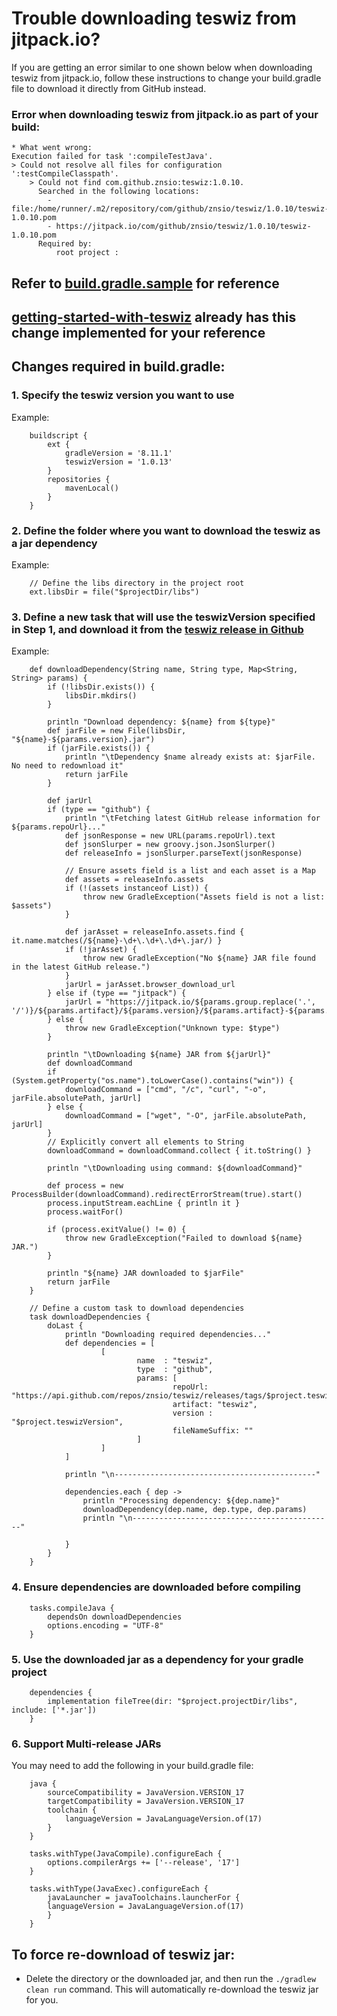 # Trouble downloading teswiz from jitpack.io?

If you are getting an error similar to one shown below when downloading teswiz from jitpack.io, follow these instructions to change your build.gradle file to download it directly from GitHub instead.

### Error when downloading teswiz from jitpack.io as part of your build:

```
* What went wrong:
Execution failed for task ':compileTestJava'.
> Could not resolve all files for configuration ':testCompileClasspath'.
    > Could not find com.github.znsio:teswiz:1.0.10.
      Searched in the following locations:
        - file:/home/runner/.m2/repository/com/github/znsio/teswiz/1.0.10/teswiz-1.0.10.pom
        - https://jitpack.io/com/github/znsio/teswiz/1.0.10/teswiz-1.0.10.pom
      Required by:
          root project :
```

## Refer to [build.gradle.sample](../build.gradle.sample) for reference

## [getting-started-with-teswiz](https://github.com/znsio/getting-started-with-teswiz/blob/main/build.gradle) already has this change implemented for your reference

## Changes required in build.gradle:
### 1. Specify the teswiz version you want to use

Example:
```
    buildscript {
        ext {
            gradleVersion = '8.11.1'
            teswizVersion = '1.0.13'
        }
        repositories {
            mavenLocal()
        }
    }
```

### 2. Define the folder where you want to download the teswiz as a jar dependency

Example:
```
    // Define the libs directory in the project root
    ext.libsDir = file("$projectDir/libs")
```

### 3. Define a new task that will use the teswizVersion specified in Step 1, and download it from the [teswiz release in Github](https://github.com/znsio/teswiz/releases)

Example:
```
    def downloadDependency(String name, String type, Map<String, String> params) {
        if (!libsDir.exists()) {
            libsDir.mkdirs()
        }
    
        println "Download dependency: ${name} from ${type}"
        def jarFile = new File(libsDir, "${name}-${params.version}.jar")
        if (jarFile.exists()) {
            println "\tDependency $name already exists at: $jarFile. No need to redownload it"
            return jarFile
        }
    
        def jarUrl
        if (type == "github") {
            println "\tFetching latest GitHub release information for ${params.repoUrl}..."
            def jsonResponse = new URL(params.repoUrl).text
            def jsonSlurper = new groovy.json.JsonSlurper()
            def releaseInfo = jsonSlurper.parseText(jsonResponse)
    
            // Ensure assets field is a list and each asset is a Map
            def assets = releaseInfo.assets
            if (!(assets instanceof List)) {
                throw new GradleException("Assets field is not a list: $assets")
            }
    
            def jarAsset = releaseInfo.assets.find { it.name.matches(/${name}-\d+\.\d+\.\d+\.jar/) }
            if (!jarAsset) {
                throw new GradleException("No ${name} JAR file found in the latest GitHub release.")
            }
            jarUrl = jarAsset.browser_download_url
        } else if (type == "jitpack") {
            jarUrl = "https://jitpack.io/${params.group.replace('.', '/')}/${params.artifact}/${params.version}/${params.artifact}-${params.version}${params.fileNameSuffix}.jar"
        } else {
            throw new GradleException("Unknown type: $type")
        }
    
        println "\tDownloading ${name} JAR from ${jarUrl}"
        def downloadCommand
        if (System.getProperty("os.name").toLowerCase().contains("win")) {
            downloadCommand = ["cmd", "/c", "curl", "-o", jarFile.absolutePath, jarUrl]
        } else {
            downloadCommand = ["wget", "-O", jarFile.absolutePath, jarUrl]
        }
        // Explicitly convert all elements to String
        downloadCommand = downloadCommand.collect { it.toString() }
    
        println "\tDownloading using command: ${downloadCommand}"
    
        def process = new ProcessBuilder(downloadCommand).redirectErrorStream(true).start()
        process.inputStream.eachLine { println it }
        process.waitFor()
    
        if (process.exitValue() != 0) {
            throw new GradleException("Failed to download ${name} JAR.")
        }
    
        println "${name} JAR downloaded to $jarFile"
        return jarFile
    }
    
    // Define a custom task to download dependencies
    task downloadDependencies {
        doLast {
            println "Downloading required dependencies..."
            def dependencies = [
                    [
                            name  : "teswiz",
                            type  : "github",
                            params: [
                                    repoUrl: "https://api.github.com/repos/znsio/teswiz/releases/tags/$project.teswizVersion",
                                    artifact: "teswiz",
                                    version : "$project.teswizVersion",
                                    fileNameSuffix: ""
                            ]
                    ]
            ]
    
            println "\n---------------------------------------------"
    
            dependencies.each { dep ->
                println "Processing dependency: ${dep.name}"
                downloadDependency(dep.name, dep.type, dep.params)
                println "\n---------------------------------------------"
    
            }
        }
    }
```

### 4. Ensure dependencies are downloaded before compiling

```
    tasks.compileJava {
        dependsOn downloadDependencies
        options.encoding = "UTF-8"
    }
```

### 5. Use the downloaded jar as a dependency for your gradle project

```
    dependencies {
        implementation fileTree(dir: "$project.projectDir/libs", include: ['*.jar'])
    }
```

### 6. Support Multi-release JARs
You may need to add the following in your build.gradle file:

```
    java {
        sourceCompatibility = JavaVersion.VERSION_17
        targetCompatibility = JavaVersion.VERSION_17
        toolchain {
            languageVersion = JavaLanguageVersion.of(17)
        }
    }

    tasks.withType(JavaCompile).configureEach {
        options.compilerArgs += ['--release', '17']
    }

    tasks.withType(JavaExec).configureEach {
        javaLauncher = javaToolchains.launcherFor {
        languageVersion = JavaLanguageVersion.of(17)
        }
    }
```

## To force re-download of teswiz jar:

* Delete the directory or the downloaded jar, and then run the `./gradlew clean run` command. This will automatically re-download the teswiz jar for you.
